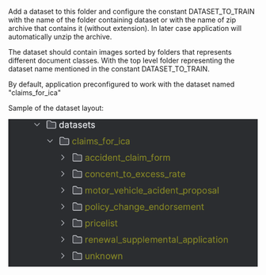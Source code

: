 Add a dataset to this folder and configure the constant DATASET_TO_TRAIN with the name of the folder containing dataset or 
with the name of zip archive that contains it (without extension). In later case application will automatically unzip
the archive.

The dataset should contain images sorted by folders that represents different document classes. With the top level folder
representing the dataset name mentioned in the constant DATASET_TO_TRAIN.

By default, application preconfigured to work with the dataset named "claims_for_ica"

Sample of the dataset layout:

![sample_of_dataset_layout.png](..%2Fsample_of_dataset_layout.png)